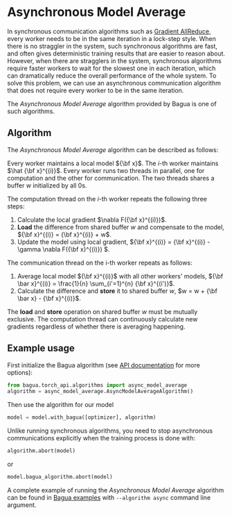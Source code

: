 # Asynchronous Model Average

In synchronous communication algorithms such as [Gradient AllReduce](./gradient-allreduce.md),
every worker needs to be in the same iteration in a lock-step style. When there is no straggler
in the system, such synchronous algorithms are fast, and often gives deterministic training results
that are easier to reason about. However, when there are stragglers in the system, synchronous algorithms
require faster workers to wait for the slowest one in each iteration, which can dramatically reduce
the overall performance of the whole system. To solve this problem, we can use an asynchronous communication 
algorithm that does not require every worker to be in the same iteration.

The *Asynchronous Model Average* algorithm provided by Bagua is one of such algorithms.

## Algorithm

The *Asynchronous Model Average* algorithm can be described as follows: 

Every worker maintains a local model ${\bf x}$. The $i$-th worker maintains $\hat {\bf x}^{(i)}$.
Every worker runs two threads in parallel, one for computation and the other for communication.
The two threads shares a buffer $w$ initialized by all $0$s.

The computation thread on the $i$-th worker repeats the following three steps:

1. Calculate the local gradient $\nabla F({\bf x}^{(i)})$.
2. **Load** the difference from shared buffer $w$ and compensate to the model, ${\bf x}^{(i)} = {\bf x}^{(i)} + w$.
3. Update the model using local gradient, ${\bf x}^{(i)} = {\bf x}^{(i)} - \gamma \nabla F({\bf x}^{(i)}) $.

The communication thread on the i-th worker repeats as follows:
1. Average local model ${\bf x}^{(i)}$ with all other workers' models,
 ${\bf \bar x}^{(i)} = \frac{1}{n} \sum_{i'=1}^{n} {\bf x}^{(i')}$.
2. Calculate the difference and **store** it to shared buffer $w$, $w = w + {\bf \bar x} - {\bf x}^{(i)}$.

The **load** and **store** operation on shared buffer $w$ must be mutually exclusive.
The computation thread can continuously calculate new gradients regardless of whether there is averaging happening.


## Example usage

First initialize the Bagua algorithm (see [API documentation](https://bagua.readthedocs.io/en/latest/autoapi/bagua/torch_api/algorithms/async_model_average/index.html) for more options):

```python
from bagua.torch_api.algorithms import async_model_average
algorithm = async_model_average.AsyncModelAverageAlgorithm()
```

Then use the algorithm for our model

```python
model = model.with_bagua([optimizer], algorithm)
```

Unlike running synchronous algorithms, you need to stop asynchronous communications explicitly when the training process is done with:

```python
algorithm.abort(model)
```
or
```python
model.bagua_algorithm.abort(model)
```

A complete example of running the *Asynchronous Model Average* algorithm can be found in [Bagua examples](https://github.com/BaguaSys/examples/blob/main/benchmark/synthetic_benchmark.py)
with `--algorithm async` command line argument.

